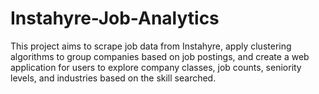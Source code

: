 # Instahyre-Job-Analytics
This project aims to scrape job data from Instahyre, apply clustering algorithms to group companies based on job postings, and create a web application for users to explore company classes, job counts, seniority levels, and industries based on the skill searched. 
